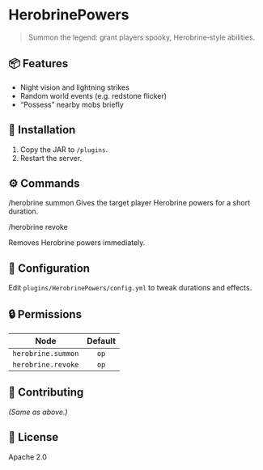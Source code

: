 # HerobrinePowers

> Summon the legend: grant players spooky, Herobrine‑style abilities.

## 📦 Features
- Night vision and lightning strikes  
- Random world events (e.g. redstone flicker)  
- “Possess” nearby mobs briefly  

## 🚀 Installation
1. Copy the JAR to `/plugins`.  
2. Restart the server.

## ⚙️ Commands
/herobrine summon <player>
Gives the target player Herobrine powers for a short duration.

/herobrine revoke <player>


Removes Herobrine powers immediately.

## 🔧 Configuration
Edit `plugins/HerobrinePowers/config.yml` to tweak durations and effects.

## 🔒 Permissions
| Node                          | Default |
|-------------------------------|:-------:|
| `herobrine.summon`            | `op`    |
| `herobrine.revoke`            | `op`    |

## 🤝 Contributing
*(Same as above.)*

## 📄 License
Apache 2.0
